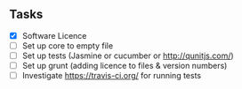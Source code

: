 Tasks
------
 - [x] Software Licence
 - [ ] Set up core to empty file
 - [ ] Set up tests (Jasmine or cucumber or http://qunitjs.com/)
 - [ ] Set up grunt (adding licence to files & version numbers)
 - [ ] Investigate https://travis-ci.org/ for running tests
